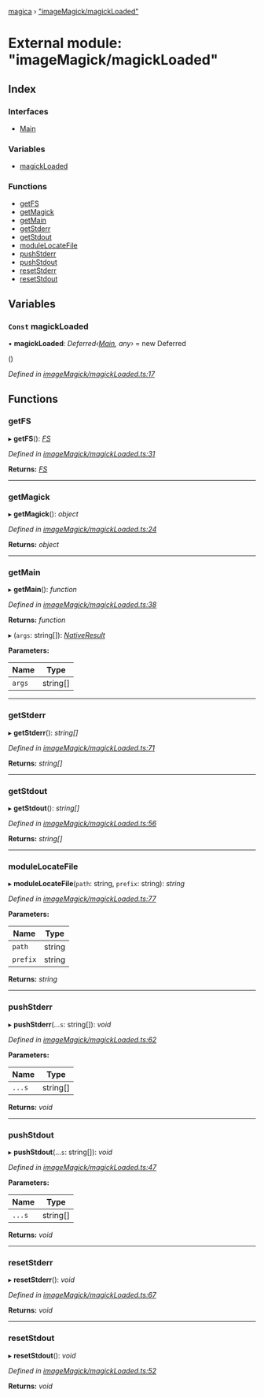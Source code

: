 [magica](../README.md) › ["imageMagick/magickLoaded"](_imagemagick_magickloaded_.md)

# External module: "imageMagick/magickLoaded"

## Index

### Interfaces

* [Main](../interfaces/_imagemagick_magickloaded_.main.md)

### Variables

* [magickLoaded](_imagemagick_magickloaded_.md#const-magickloaded)

### Functions

* [getFS](_imagemagick_magickloaded_.md#getfs)
* [getMagick](_imagemagick_magickloaded_.md#getmagick)
* [getMain](_imagemagick_magickloaded_.md#getmain)
* [getStderr](_imagemagick_magickloaded_.md#getstderr)
* [getStdout](_imagemagick_magickloaded_.md#getstdout)
* [moduleLocateFile](_imagemagick_magickloaded_.md#modulelocatefile)
* [pushStderr](_imagemagick_magickloaded_.md#pushstderr)
* [pushStdout](_imagemagick_magickloaded_.md#pushstdout)
* [resetStderr](_imagemagick_magickloaded_.md#resetstderr)
* [resetStdout](_imagemagick_magickloaded_.md#resetstdout)

## Variables

### `Const` magickLoaded

• **magickLoaded**: *Deferred‹[Main](../interfaces/_imagemagick_magickloaded_.main.md), any›* =  new Deferred<Main>()

*Defined in [imageMagick/magickLoaded.ts:17](https://github.com/cancerberoSgx/magica/blob/8fb28f9/src/imageMagick/magickLoaded.ts#L17)*

## Functions

###  getFS

▸ **getFS**(): *[FS](../interfaces/_file_emscriptenfs_.fs.md)*

*Defined in [imageMagick/magickLoaded.ts:31](https://github.com/cancerberoSgx/magica/blob/8fb28f9/src/imageMagick/magickLoaded.ts#L31)*

**Returns:** *[FS](../interfaces/_file_emscriptenfs_.fs.md)*

___

###  getMagick

▸ **getMagick**(): *object*

*Defined in [imageMagick/magickLoaded.ts:24](https://github.com/cancerberoSgx/magica/blob/8fb28f9/src/imageMagick/magickLoaded.ts#L24)*

**Returns:** *object*

___

###  getMain

▸ **getMain**(): *function*

*Defined in [imageMagick/magickLoaded.ts:38](https://github.com/cancerberoSgx/magica/blob/8fb28f9/src/imageMagick/magickLoaded.ts#L38)*

**Returns:** *function*

▸ (`args`: string[]): *[NativeResult](../interfaces/_imagemagick_createmain_.nativeresult.md)*

**Parameters:**

Name | Type |
------ | ------ |
`args` | string[] |

___

###  getStderr

▸ **getStderr**(): *string[]*

*Defined in [imageMagick/magickLoaded.ts:71](https://github.com/cancerberoSgx/magica/blob/8fb28f9/src/imageMagick/magickLoaded.ts#L71)*

**Returns:** *string[]*

___

###  getStdout

▸ **getStdout**(): *string[]*

*Defined in [imageMagick/magickLoaded.ts:56](https://github.com/cancerberoSgx/magica/blob/8fb28f9/src/imageMagick/magickLoaded.ts#L56)*

**Returns:** *string[]*

___

###  moduleLocateFile

▸ **moduleLocateFile**(`path`: string, `prefix`: string): *string*

*Defined in [imageMagick/magickLoaded.ts:77](https://github.com/cancerberoSgx/magica/blob/8fb28f9/src/imageMagick/magickLoaded.ts#L77)*

**Parameters:**

Name | Type |
------ | ------ |
`path` | string |
`prefix` | string |

**Returns:** *string*

___

###  pushStderr

▸ **pushStderr**(...`s`: string[]): *void*

*Defined in [imageMagick/magickLoaded.ts:62](https://github.com/cancerberoSgx/magica/blob/8fb28f9/src/imageMagick/magickLoaded.ts#L62)*

**Parameters:**

Name | Type |
------ | ------ |
`...s` | string[] |

**Returns:** *void*

___

###  pushStdout

▸ **pushStdout**(...`s`: string[]): *void*

*Defined in [imageMagick/magickLoaded.ts:47](https://github.com/cancerberoSgx/magica/blob/8fb28f9/src/imageMagick/magickLoaded.ts#L47)*

**Parameters:**

Name | Type |
------ | ------ |
`...s` | string[] |

**Returns:** *void*

___

###  resetStderr

▸ **resetStderr**(): *void*

*Defined in [imageMagick/magickLoaded.ts:67](https://github.com/cancerberoSgx/magica/blob/8fb28f9/src/imageMagick/magickLoaded.ts#L67)*

**Returns:** *void*

___

###  resetStdout

▸ **resetStdout**(): *void*

*Defined in [imageMagick/magickLoaded.ts:52](https://github.com/cancerberoSgx/magica/blob/8fb28f9/src/imageMagick/magickLoaded.ts#L52)*

**Returns:** *void*
